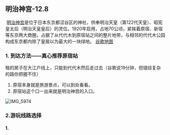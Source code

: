 ## 明治神宫-12.8

​	[明治神宫](https://zh.wikipedia.org/wiki/%E6%98%8E%E6%B2%BB%E7%A5%9E%E5%AE%AB)是位于日本东京都涩谷区的神社，供奉明治天皇（第122代天皇）、昭宪皇太后（明治天皇皇后）的灵位。1920年启用，占地70公顷，紧挨着原宿、新宿等东京两大商圈，占据了从代代木到原宿站之间的整片地带，与相邻的代代木公园构成东京都内除了皇居以为最大的一块绿地。   [谷歌地图](https://www.google.com/maps/search/%E6%98%8E%E6%B2%BB%E7%A5%9E%E5%AE%AB/@35.6763219,139.7040745,16z/data=!3m1!4b1?hl=zh-cn)

### 1. 到达方法——真心推荐原宿站

租的房子在大江户线上，只能到代代木然后走过去（谷歌说19分钟，但错综复杂的路你把握不住）

1. 原宿本身就是旅游景点，可以到处看看。
2. 原宿站这个口一出来就是明治神宫的入口。

<img src="https://raw.githubusercontent.com/Binaryhuang69/uPic/master/uPic/IMG_5974.jpeg" alt="IMG_5974"  />

### 2.游玩线路选择

#### 1.
